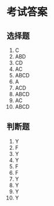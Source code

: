 # 考试答案

## 选择题
1. C
2. ABD
3. CD
4. AC
5. ABCD
6. A
7. ACD
8. ABCD
9. AC
10. ABCD

## 判断题
1. Y
2. F
3. Y
4. Y
5. F
6. F
7. Y
8. Y
9. Y
10. Y
